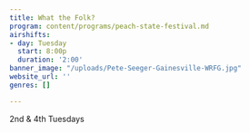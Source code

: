 ```yaml
---
title: What the Folk?
program: content/programs/peach-state-festival.md
airshifts:
- day: Tuesday
  start: 8:00p
  duration: '2:00'
banner_image: "/uploads/Pete-Seeger-Gainesville-WRFG.jpg"
website_url: ''
genres: []

---
```

2nd & 4th Tuesdays